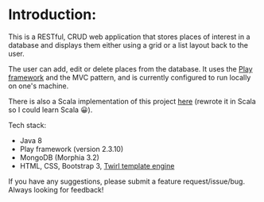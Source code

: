 Introduction:
=================================
This is a RESTful, CRUD web application that stores places of interest in a database and displays them either using a grid or a list layout back to the user.

The user can add, edit or delete places from the database. It uses the [Play framework](https://www.playframework.com/) and the MVC pattern, and is currently configured to run locally on one's machine.

There is also a Scala implementation of this project [here](https://github.com/muhsinali/picture-gallery-scala) (rewrote it in Scala so I could learn Scala :grinning:).

Tech stack:
- Java 8
- Play framework (version 2.3.10)
- MongoDB (Morphia 3.2)
- HTML, CSS, Bootstrap 3, [Twirl template engine](https://www.playframework.com/documentation/2.5.x/JavaTemplates)

If you have any suggestions, please submit a feature request/issue/bug. Always looking for feedback! 
